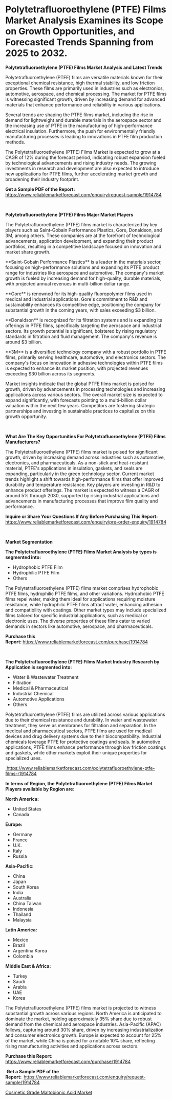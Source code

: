 <p><h1>Polytetrafluoroethylene (PTFE) Films Market Analysis Examines its Scope on Growth Opportunities, and Forecasted Trends Spanning from 2025 to 2032.</h1></p><p><strong>Polytetrafluoroethylene (PTFE) Films Market Analysis and Latest Trends</strong></p>
<p><p>Polytetrafluoroethylene (PTFE) films are versatile materials known for their exceptional chemical resistance, high thermal stability, and low friction properties. These films are primarily used in industries such as electronics, automotive, aerospace, and chemical processing. The market for PTFE films is witnessing significant growth, driven by increasing demand for advanced materials that enhance performance and reliability in various applications.</p><p>Several trends are shaping the PTFE films market, including the rise in demand for lightweight and durable materials in the aerospace sector and the increasing use of PTFE in the manufacturing of high-performance electrical insulation. Furthermore, the push for environmentally friendly manufacturing processes is leading to innovations in PTFE film production methods. </p><p>The Polytetrafluoroethylene (PTFE) Films Market is expected to grow at a CAGR of 12% during the forecast period, indicating robust expansion fueled by technological advancements and rising industry needs. The growing investments in research and development are also expected to introduce new applications for PTFE films, further accelerating market growth and broadening their industry footprint.</p></p>
<p><strong>Get a Sample PDF of the Report:&nbsp;</strong> <a href="https://www.reliablemarketforecast.com/enquiry/request-sample/1914784?utm_campaign=2780&utm_medium=2&utm_source=Github&utm_content=ia&utm_term=03042025&utm_id=polytetrafluoroethylene-ptfe-films">https://www.reliablemarketforecast.com/enquiry/request-sample/1914784</a></p>
<p>&nbsp;</p>
<p><strong>Polytetrafluoroethylene (PTFE) Films Major Market Players</strong></p>
<p><p>The Polytetrafluoroethylene (PTFE) films market is characterized by key players such as Saint-Gobain Performance Plastics, Gore, Donaldson, and 3M, among others. These companies are at the forefront of technological advancements, application development, and expanding their product portfolios, resulting in a competitive landscape focused on innovation and market share growth.</p><p>**Saint-Gobain Performance Plastics** is a leader in the materials sector, focusing on high-performance solutions and expanding its PTFE product range for industries like aerospace and automotive. The company's market growth is fueled by increasing demand for high-quality, durable materials, with projected annual revenues in multi-billion dollar range.</p><p>**Gore** is renowned for its high-quality fluoropolymer films used in medical and industrial applications. Gore's commitment to R&D and sustainability enhances its competitive edge, positioning the company for substantial growth in the coming years, with sales exceeding $3 billion.</p><p>**Donaldson** is recognized for its filtration systems and is expanding its offerings in PTFE films, specifically targeting the aerospace and industrial sectors. Its growth potential is significant, bolstered by rising regulatory standards in filtration and fluid management. The company's revenue is around $3 billion.</p><p>**3M** is a diversified technology company with a robust portfolio in PTFE films, primarily serving healthcare, automotive, and electronics sectors. The company's focus on innovation in adhesive technologies within PTFE films is expected to enhance its market position, with projected revenues exceeding $30 billion across its segments.</p><p>Market insights indicate that the global PTFE films market is poised for growth, driven by advancements in processing technologies and increasing applications across various sectors. The overall market size is expected to expand significantly, with forecasts pointing to a multi-billion dollar valuation within the next few years. Competitors are fostering strategic partnerships and investing in sustainable practices to capitalize on this growth opportunity.</p></p>
<p>&nbsp;</p>
<p><strong>What Are The Key Opportunities For Polytetrafluoroethylene (PTFE) Films Manufacturers?</strong></p>
<p><p>The Polytetrafluoroethylene (PTFE) films market is poised for significant growth, driven by increasing demand across industries such as automotive, electronics, and pharmaceuticals. As a non-stick and heat-resistant material, PTFE's applications in insulation, gaskets, and seals are expanding, particularly in the green technology sector. Current market trends highlight a shift towards high-performance films that offer improved durability and temperature resistance. Key players are investing in R&D to enhance product offerings. The market is expected to witness a CAGR of around 5% through 2030, supported by rising industrial applications and advancements in manufacturing processes that improve film quality and performance.</p></p>
<p><strong>Inquire or Share Your Questions If Any Before Purchasing This Report:</strong> <a href="https://www.reliablemarketforecast.com/enquiry/pre-order-enquiry/1914784?utm_campaign=2780&utm_medium=2&utm_source=Github&utm_content=ia&utm_term=03042025&utm_id=polytetrafluoroethylene-ptfe-films">https://www.reliablemarketforecast.com/enquiry/pre-order-enquiry/1914784</a></p>
<p>&nbsp;</p>
<p><strong>Market Segmentation</strong></p>
<p><strong>The Polytetrafluoroethylene (PTFE) Films Market Analysis by types is segmented into:</strong></p>
<p><ul><li>Hydrophobic PTFE Film</li><li>Hydrophilic PTFE Film</li><li>Others</li></ul></p>
<p><p>The Polytetrafluoroethylene (PTFE) films market comprises hydrophobic PTFE films, hydrophilic PTFE films, and other variations. Hydrophobic PTFE films repel water, making them ideal for applications requiring moisture resistance, while hydrophilic PTFE films attract water, enhancing adhesion and compatibility with coatings. Other market types may include specialized films tailored for specific industrial applications, such as medical or electronic uses. The diverse properties of these films cater to varied demands in sectors like automotive, aerospace, and pharmaceuticals.</p></p>
<p><strong>Purchase this Report:&nbsp;</strong><a href="https://www.reliablemarketforecast.com/purchase/1914784?utm_campaign=2780&utm_medium=2&utm_source=Github&utm_content=ia&utm_term=03042025&utm_id=polytetrafluoroethylene-ptfe-films">https://www.reliablemarketforecast.com/purchase/1914784</a></p>
<p>&nbsp;</p>
<p><strong>The Polytetrafluoroethylene (PTFE) Films Market Industry Research by Application is segmented into:</strong></p>
<p><ul><li>Water & Wastewater Treatment</li><li>Filtration</li><li>Medical & Pharmaceutical</li><li>Industrial Chemical</li><li>Automotive Applications</li><li>Others</li></ul></p>
<p><p>Polytetrafluoroethylene (PTFE) films are utilized across various applications due to their chemical resistance and durability. In water and wastewater treatment, they serve as membranes for filtration and separation. In the medical and pharmaceutical sectors, PTFE films are used for medical devices and drug delivery systems due to their biocompatibility. Industrial chemicals leverage PTFE for protective coatings and seals. In automotive applications, PTFE films enhance performance through low friction coatings and gaskets, while other markets exploit their unique properties for specialized uses.</p></p>
<p><a href="https://www.reliablemarketforecast.com/polytetrafluoroethylene-ptfe-films-r1914784?utm_campaign=2780&utm_medium=2&utm_source=Github&utm_content=ia&utm_term=03042025&utm_id=polytetrafluoroethylene-ptfe-films">&nbsp;https://www.reliablemarketforecast.com/polytetrafluoroethylene-ptfe-films-r1914784</a></p>
<p><strong>In terms of Region, the Polytetrafluoroethylene (PTFE) Films Market Players available by Region are:</strong></p>
<p>
    <p> <strong> North America: </strong>
        <ul>
            <li>United States</li>
            <li>Canada</li>
        </ul>
        </p> 
    <p> <strong> Europe: </strong>
        <ul>
            <li>Germany</li>
            <li>France</li>
            <li>U.K.</li>
            <li>Italy</li>
            <li>Russia</li>
        </ul>
        </p> 
    <p> <strong> Asia-Pacific: </strong>
        <ul>
            <li>China</li>
            <li>Japan</li>
            <li>South Korea</li>
            <li>India</li>
            <li>Australia</li>
            <li>China Taiwan</li>
            <li>Indonesia</li>
            <li>Thailand</li>
            <li>Malaysia</li>
        </ul>
        </p> 
    <p> <strong> Latin America: </strong>
        <ul>
            <li>Mexico</li>
            <li>Brazil</li>
            <li>Argentina Korea</li>
            <li>Colombia</li>
        </ul>
        </p> 
    <p> <strong> Middle East & Africa: </strong>
        <ul>
            <li>Turkey</li>
            <li>Saudi</li>
            <li>Arabia</li>
            <li>UAE</li>
            <li>Korea</li>
        </ul>
    </p>
    </p>
<p><p>The Polytetrafluoroethylene (PTFE) films market is projected to witness substantial growth across various regions. North America is anticipated to dominate the market, holding approximately 35% share due to robust demand from the chemical and aerospace industries. Asia-Pacific (APAC) follows, capturing around 30% share, driven by increasing industrialization and consumer electronics growth. Europe is expected to account for 25% of the market, while China is poised for a notable 10% share, reflecting rising manufacturing activities and applications across sectors.</p></p>
<p><strong>Purchase this Report: </strong><a href="https://www.reliablemarketforecast.com/purchase/1914784?utm_campaign=2780&utm_medium=2&utm_source=Github&utm_content=ia&utm_term=03042025&utm_id=polytetrafluoroethylene-ptfe-films">https://www.reliablemarketforecast.com/purchase/1914784</a></p>
<p>&nbsp;<strong>Get a Sample PDF of the Report:&nbsp;&nbsp;</strong><a href="https://www.reliablemarketforecast.com/enquiry/request-sample/1914784?utm_campaign=2780&utm_medium=2&utm_source=Github&utm_content=ia&utm_term=03042025&utm_id=polytetrafluoroethylene-ptfe-films">https://www.reliablemarketforecast.com/enquiry/request-sample/1914784</a></p>
<p><strong></strong></p>
<p><p><a href="https://github.com/xanaanenkaly/Market-Research-Report-List-1/blob/main/cosmetic-grade-maltobionic-acid-market.md?utm_campaign=2780&utm_medium=2&utm_source=Github&utm_content=ia&utm_term=03042025&utm_id=polytetrafluoroethylene-ptfe-films">Cosmetic Grade Maltobionic Acid Market</a></p></p>